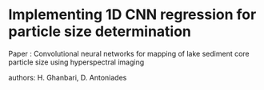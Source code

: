 # Implementing 1D CNN regression for particle size determination 

Paper : Convolutional neural networks for mapping of lake sediment core particle size using hyperspectral imaging

authors: H. Ghanbari, D. Antoniades
